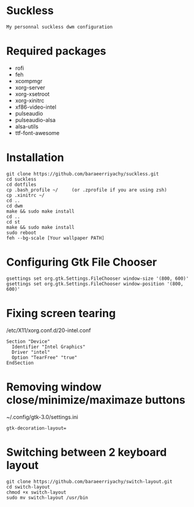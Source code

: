 # Suckless
```
My personnal suckless dwm configuration
```
# Required packages
- rofi 
- feh
- xcompmgr
- xorg-server
- xorg-xsetroot 
- xorg-xinitrc
- xf86-video-intel 
- pulseaudio
- pulseaudio-alsa 
- alsa-utils
- ttf-font-awesome 
# Installation
```
git clone https://github.com/baraeerriyachy/suckless.git
cd suckless
cd dotfiles
cp .bash_profile ~/     (or .zprofile if you are using zsh)
cp .xinitrc ~/
cd ..
cd dwm
make && sudo make install
cd ..
cd st
make && sudo make install
sudo reboot
feh --bg-scale [Your wallpaper PATH]
```
# Configuring Gtk File Chooser
```
gsettings set org.gtk.Settings.FileChooser window-size '(800, 600)'
gsettings set org.gtk.Settings.FileChooser window-position '(800, 600)'
```
# Fixing screen tearing
/etc/X11/xorg.conf.d/20-intel.conf
```
Section "Device"
  Identifier "Intel Graphics"
  Driver "intel"
  Option "TearFree" "true"
EndSection
```
# Removing window close/minimize/maximaze buttons
~/.config/gtk-3.0/settings.ini
```
gtk-decoration-layout=
```
# Switching between 2 keyboard layout
```
git clone https://github.com/baraeerriyachy/switch-layout.git
cd switch-layout
chmod +x switch-layout
sudo mv switch-layout /usr/bin
```
